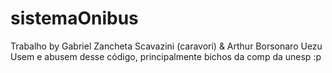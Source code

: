 # sistemaOnibus
Trabalho by Gabriel Zancheta Scavazini (caravori) &amp; Arthur Borsonaro Uezu
Usem e abusem desse código, principalmente bichos da comp da unesp :p
